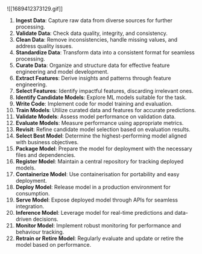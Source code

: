 ![[1689412373129.gif]]
1. **Ingest Data**: Capture raw data from diverse sources for further processing.
2. **Validate Data**: Check data quality, integrity, and consistency.
3. **Clean Data**: Remove inconsistencies, handle missing values, and address quality issues.
4. **Standardize Data**: Transform data into a consistent format for seamless processing.
5. **Curate Data**: Organize and structure data for effective feature engineering and model development.
6. **Extract Features**: Derive insights and patterns through feature engineering.
7. **Select Features**: Identify impactful features, discarding irrelevant ones.
8. **Identify Candidate Models**: Explore ML models suitable for the task.
9. **Write Code**: Implement code for model training and evaluation.
10. **Train Models**: Utilize curated data and features for accurate predictions.
11. **Validate Models**: Assess model performance on validation data.
12. **Evaluate Models**: Measure performance using appropriate metrics.
13. **Revisit**: Refine candidate model selection based on evaluation results.
14. **Select Best Model**: Determine the highest-performing model aligned with business objectives.
15. **Package Model**: Prepare the model for deployment with the necessary files and dependencies.
16. **Register Model**: Maintain a central repository for tracking deployed models.
17. **Containerize Model**: Use containerisation for portability and easy deployment.
18. **Deploy Model**: Release model in a production environment for consumption.
19. **Serve Model**: Expose deployed model through APIs for seamless integration.
20. **Inference Model**: Leverage model for real-time predictions and data-driven decisions.
21. **Monitor Model**: Implement robust monitoring for performance and behaviour tracking.
22. **Retrain or Retire Model**: Regularly evaluate and update or retire the model based on performance.